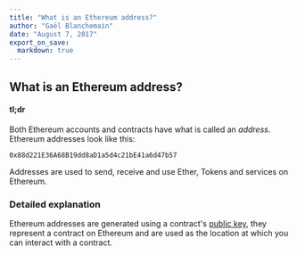 ```yaml
---
title: "What is an Ethereum address?"
author: "Gaël Blanchemain"
date: "August 7, 2017"
export_on_save:
  markdown: true
---
```

##  What is an Ethereum address?

####  tl;dr

Both Ethereum accounts and contracts have what is called an _address_. Ethereum addresses look like this:

```0x88d221E36A68B19dd8aD1a5d4c21bE41a6d47b57```

Addresses are used to send, receive and use Ether, Tokens and services on Ethereum.

###  Detailed explanation

Ethereum addresses are generated using a contract's [public key](public-private-key.md), they represent a contract on Ethereum and are used as the location at which you can interact with a contract.